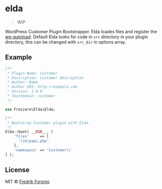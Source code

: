 # elda

> WIP

WordPress Customer Plugin Bootstrapper. Elda loades files and register the [wp-autoload](https://github.com/frozzare/wp-autoload). Default Elda looks for code in `src` directory in your plugin directory, this can be changed with `src_dir` in options array.

## Example

```php
/**
 * Plugin Name: Customer
 * Description: Customer description
 * Author: Name
 * Author URI: http://example.com
 * Version: 1.0.0
 * Textdomain: customer
 */

use Frozzare\Elda\Elda;

/**
 * Bootstrap Customer plugin with Elda.
 */
Elda::boot( __DIR__, [
    'files'     => [
      'lib/papi.php'
    ],
    'namespace' => 'Customer\\'
] );
```

## License

MIT © [Fredrik Forsmo](https://github.com/frozzare)
